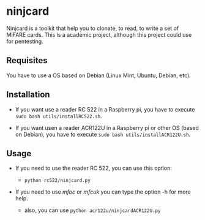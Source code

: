 # ninjcard
Ninjcard is a toolkit that help you to clonate, to read, to write a set of MIFARE cards.  This is a academic project, although this project could use for pentesting.

## Requisites
You have to use a OS based on Debian (Linux Mint, Ubuntu, Debian, etc).

## Installation
- If you want use a reader RC 522 in a Raspberry pi, you have to execute `sudo bash utils/installRC522.sh`.

- If you want usen a reader ACR122U in a Raspberry pi or other OS (based on Debian), you have to execute `sudo bash utils/installACR122U.sh`.

## Usage
- If you need to use the reader RC 522, you can use this option:
  - `python rc522/ninjcard.py`

- If you need to use *mfoc* or *mfcuk* you can type the option -h for more help.
  - also, you can use `python acr122u/ninjcardACR122U.py`
